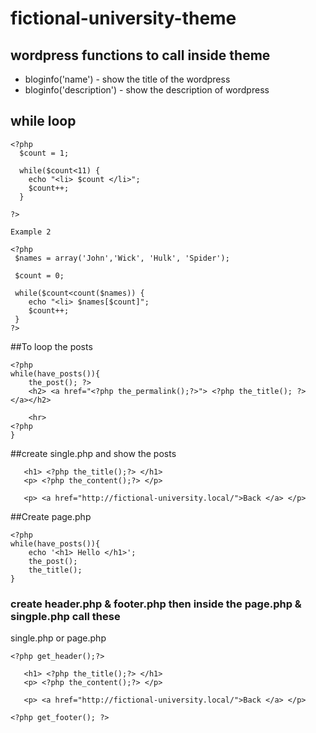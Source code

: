 # fictional-university-theme

## wordpress functions to call inside theme
* bloginfo('name')  - show the title of the wordpress
* bloginfo('description') - show the description of wordpress

## while loop
```
<?php
  $count = 1;

  while($count<11) {
    echo "<li> $count </li>";
    $count++;
  }

?>

Example 2

<?php
 $names = array('John','Wick', 'Hulk', 'Spider');

 $count = 0;

 while($count<count($names)) {
    echo "<li> $names[$count]";
    $count++;
 }
?>
```

##To loop the posts 
```
<?php
while(have_posts()){
    the_post(); ?>
    <h2> <a href="<?php the_permalink();?>"> <?php the_title(); ?> </a></h2>
    
    <hr>
<?php
}
```

##create single.php and show the posts 
```
   <h1> <?php the_title();?> </h1>
   <p> <?php the_content();?> </p>

   <p> <a href="http://fictional-university.local/">Back </a> </p>
```

##Create page.php 
```
<?php 
while(have_posts()){
    echo '<h1> Hello </h1>';
    the_post();
    the_title();
}
```

### create header.php & footer.php then inside the page.php & singple.php call these
single.php or page.php
```
<?php get_header();?>

   <h1> <?php the_title();?> </h1>
   <p> <?php the_content();?> </p>

   <p> <a href="http://fictional-university.local/">Back </a> </p>

<?php get_footer(); ?>
```
